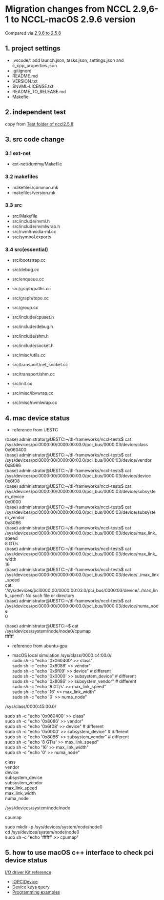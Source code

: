 ﻿# Migration changes from NCCL 2.9,6-1 to NCCL-macOS 2.9.6 version

Compared via [2.9.6 to 2.5.8](https://github.com/llv22/nccl-osx/compare/dev-2.9.6-for-jax...dev-2.5.8-for-jax)

## 1. project settings

* .vscode/: add launch.json, tasks.json, settings.json and c_cpp_properties.json  
* .gitignore  
* README.md
* VERSION.txt  
* SNVML-LICENSE.txt  
* README_TO_RELEASE.md
* Makefie

## 2. independent test

copy from [Test folder of nccl2.5.8](https://github.com/llv22/nccl-osx/tree/dev-2.5.8-for-jax/test).

## 3. src code change

### 3.1 ext-net

* ext-net/dummy/Makefile

### 3.2 makefiles

* makefiles/common.mk
* makefiles/version.mk

### 3.3 src

* src/Makefile
* src/include/nvml.h
* src/include/nvmlwrap.h
* src/nvml/nvidia-ml.cc
* src/symbol.exports

### 3.4 src(essential)

* src/bootstrap.cc
* src/debug.cc
* src/enqueue.cc
* src/graph/paths.cc
* src/graph/topo.cc
* src/group.cc
* src/include/cpuset.h
* src/include/debug.h
* src/include/shm.h
* src/include/socket.h
* src/misc/utils.cc
* src/transport/net_socket.cc
* src/transport/shm.cc

* src/init.cc
* src/misc/ibvwrap.cc
* src/misc/nvmlwrap.cc

## 4. mac device status

* reference from UESTC

(base) administrator@UESTC:~/dl-frameworks/nccl-tests$ cat /sys/devices/pci0000:00/0000:00:03.0/pci_bus/0000:03/device/class  
0x060400  
(base) administrator@UESTC:~/dl-frameworks/nccl-tests$ cat /sys/devices/pci0000:00/0000:00:03.0/pci_bus/0000:03/device/vendor  
0x8086  
(base) administrator@UESTC:~/dl-frameworks/nccl-tests$ cat /sys/devices/pci0000:00/0000:00:03.0/pci_bus/0000:03/device/device  
0x6f08  
(base) administrator@UESTC:~/dl-frameworks/nccl-tests$ cat /sys/devices/pci0000:00/0000:00:03.0/pci_bus/0000:03/device/subsystem_device  
0x0000  
(base) administrator@UESTC:~/dl-frameworks/nccl-tests$ cat /sys/devices/pci0000:00/0000:00:03.0/pci_bus/0000:03/device/subsystem_vendor  
0x8086  
(base) administrator@UESTC:~/dl-frameworks/nccl-tests$ cat /sys/devices/pci0000:00/0000:00:03.0/pci_bus/0000:03/device/max_link_speed  
8 GT/s  
(base) administrator@UESTC:~/dl-frameworks/nccl-tests$ cat /sys/devices/pci0000:00/0000:00:03.0/pci_bus/0000:03/device/max_link_width  
16  
(base) administrator@UESTC:~/dl-frameworks/nccl-tests$ cat /sys/devices/pci0000:00/0000:00:03.0/pci_bus/0000:03/device/../max_link_speed  
cat: '/sys/devices/pci0000:00/0000:00:03.0/pci_bus/0000:03/device/../max_link_speed': No such file or directory  
(base) administrator@UESTC:~/dl-frameworks/nccl-tests$ cat /sys/devices/pci0000:00/0000:00:03.0/pci_bus/0000:03/device/numa_node  
0  

(base) administrator@UESTC:~$ cat /sys/devices/system/node/node0/cpumap  
ffffff  

* reference from ubuntu-gpu

* macOS local simulation
/sys/class/0000:c4:00.0/  
sudo sh -c "echo '0x060400' >> class"  
sudo sh -c "echo '0x8086' >> vendor"  
sudo sh -c "echo '0x6f09' >> device" # different  
sudo sh -c "echo '0x0000' >> subsystem_device"  # different  
sudo sh -c "echo '0x8086' >> subsystem_vendor"  # different  
sudo sh -c "echo '8 GT/s' >> max_link_speed"  
sudo sh -c "echo '16' >> max_link_width"  
sudo sh -c "echo '0' >> numa_node"  

/sys/class/0000:45:00.0/  

sudo sh -c "echo '0x060400' >> class"  
sudo sh -c "echo '0x8086' >> vendor"  
sudo sh -c "echo '0x6f08' >> device" # different  
sudo sh -c "echo '0x0000' >> subsystem_device"  # different  
sudo sh -c "echo '0x8086' >> subsystem_vendor"  # different  
sudo sh -c "echo '8 GT/s' >> max_link_speed"  
sudo sh -c "echo '16' >> max_link_width"  
sudo sh -c "echo '0' >> numa_node"  

class  
vendor  
device  
subsystem_device  
subsystem_vendor  
max_link_speed  
max_link_width  
numa_node  

/sys/devices/system/node/node  

cpumap  

sudo mkdir -p /sys/devices/system/node/node0  
cd /sys/devices/system/node/node0  
sudo sh -c "echo 'ffffff' >> cpumap"  

## 5. how to use macOS c++ interface to check pci device status

[I/O driver Kit reference](https://developer.apple.com/library/archive/documentation/DeviceDrivers/Conceptual/IOKitFundamentals/Introduction/Introduction.html)  

* [IOPCIDevice](https://developer.apple.com/documentation/kernel/iopcidevice)  
* [Device keys query](https://developer.apple.com/library/archive/documentation/DeviceDrivers/Conceptual/AccessingHardware/AH_Finding_Devices/AH_Finding_Devices.html)  
* [Programming examples](https://developer.apple.com/library/archive/navigation/index.html)
